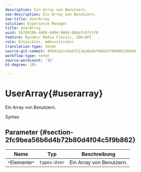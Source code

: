 ```yaml
---
description: Ein Array von Benutzern.
seo-description: Ein Array von Benutzern.
seo-title: UserArray
solution: Experience Manager
title: UserArray
uuid: 5b78918b-4d6b-4d0d-90b8-6b8a7c97c5f0
feature: Dynamic Media Classic, SDK/API
role: Entwickler, Administrator
translation-type: tm+mt
source-git-commit: 469d1a5c43a972116a8a2efb0de5708800130a99
workflow-type: tm+mt
source-wordcount: '32'
ht-degree: 18%

---
```



# UserArray{#userarray}

Ein Array von Benutzern.

Syntax

## Parameter {#section-2fc9bea56b6d4b72b80d4f04c5f9b862}

| Name | Typ | Beschreibung |
|---|---|---|
| `*`Elemente`*` | `types:User` | Ein Array von Benutzern. |

